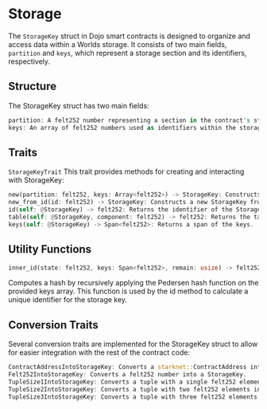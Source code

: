 # Storage

The `StorageKey` struct in Dojo smart contracts is designed to organize and access data within a Worlds storage. It consists of two main fields, `partition` and `keys`, which represent a storage section and its identifiers, respectively.

## Structure
The StorageKey struct has two main fields:

```rust
partition: A felt252 number representing a section in the contract's storage.
keys: An array of felt252 numbers used as identifiers within the storage.
```

## Traits

`StorageKeyTrait`
This trait provides methods for creating and interacting with StorageKey:

```rust
new(partition: felt252, keys: Array<felt252>) -> StorageKey: Constructs a new StorageKey.
new_from_id(id: felt252) -> StorageKey: Constructs a new StorageKey from an identifier.
id(self: @StorageKey) -> felt252: Returns the identifier of the StorageKey.
table(self: @StorageKey, component: felt252) -> felt252: Returns the table identifier in the contract's storage.
keys(self: @StorageKey) -> Span<felt252>: Returns a span of the keys.
```

## Utility Functions

```rust
inner_id(state: felt252, keys: Span<felt252>, remain: usize) -> felt252: 
```
Computes a hash by recursively applying the Pedersen hash function on the provided keys array. This function is used by the id method to calculate a unique identifier for the storage key.

## Conversion Traits
Several conversion traits are implemented for the StorageKey struct to allow for easier integration with the rest of the contract code:

```rust
ContractAddressIntoStorageKey: Converts a starknet::ContractAddress into a StorageKey.
Felt252IntoStorageKey: Converts a felt252 number into a StorageKey.
TupleSize1IntoStorageKey: Converts a tuple with a single felt252 element into a StorageKey.
TupleSize2IntoStorageKey: Converts a tuple with two felt252 elements into a StorageKey.
TupleSize3IntoStorageKey: Converts a tuple with three felt252 elements into a StorageKey.
```
